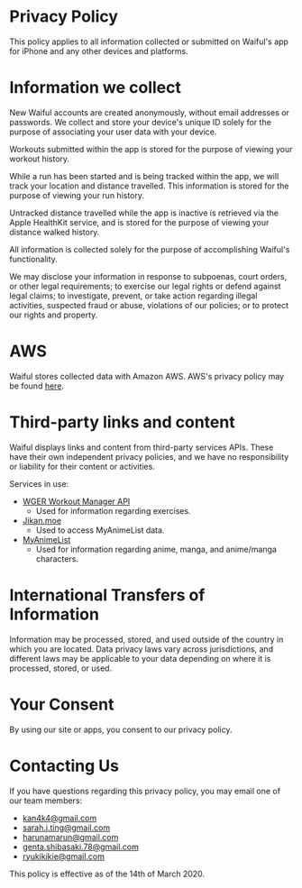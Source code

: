 # Privacy Policy

This policy applies to all information collected or submitted on Waiful's app for iPhone and any other devices and platforms.

# Information we collect

New Waiful accounts are created anonymously, without email addresses or passwords. We collect and store your device's unique ID solely for the purpose of associating your user data with your device.

Workouts submitted within the app is stored for the purpose of viewing your workout history.

While a run has been started and is being tracked within the app, we will track your location and distance travelled. This information is stored for the purpose of viewing your run history.

Untracked distance travelled while the app is inactive is retrieved via the Apple HealthKit service, and is stored for the purpose of viewing your distance walked history.

All information is collected solely for the purpose of accomplishing Waiful's functionality.

We may disclose your information in response to subpoenas, court orders, or other legal requirements; to exercise our legal rights or defend against legal claims; to investigate, prevent, or take action regarding illegal activities, suspected fraud or abuse, violations of our policies; or to protect our rights and property.

# AWS

Waiful stores collected data with Amazon AWS. AWS's privacy policy may be found [here](https://aws.amazon.com/privacy/).

# Third-party links and content

Waiful displays links and content from third-party services APIs. These have their own independent privacy policies, and we have no responsibility or liability for their content or activities.

Services in use:

- [WGER Workout Manager API](http://wger.de/en)
  - Used for information regarding exercises.
- [Jikan.moe](https://jikan.moe/)
  - Used to access MyAnimeList data.
- [MyAnimeList](https://myanimelist.net/)
  - Used for information regarding anime, manga, and anime/manga characters.

# International Transfers of Information

Information may be processed, stored, and used outside of the country in which you are located. Data privacy laws vary across jurisdictions, and different laws may be applicable to your data depending on where it is processed, stored, or used.

# Your Consent

By using our site or apps, you consent to our privacy policy.

# Contacting Us

If you have questions regarding this privacy policy, you may email one of our team members:

- kan4k4@gmail.com
- sarah.j.ting@gmail.com
- harunamarun@gmail.com
- genta.shibasaki.78@gmail.com
- ryukikikie@gmail.com

This policy is effective as of the 14th of March 2020.
